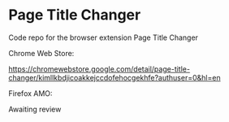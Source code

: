 # Page Title Changer
Code repo for the browser extension Page Title Changer

Chrome Web Store:

https://chromewebstore.google.com/detail/page-title-changer/kimllkbdjicoakkejccdofehocgekhfe?authuser=0&hl=en

Firefox AMO:

Awaiting review
